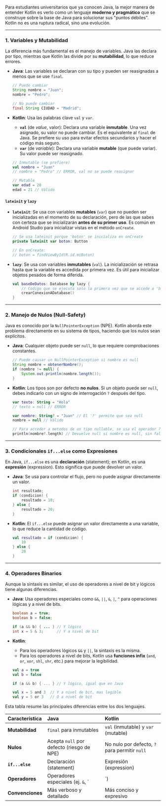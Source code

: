 Para estudiantes universitarios que ya conocen Java, la mejor manera de entender Kotlin es verlo como un lenguaje **moderno y pragmático** que se construye sobre la base de Java para solucionar sus "puntos débiles". Kotlin no es una ruptura radical, sino una evolución.

-----

### 1\. Variables y Mutabilidad

La diferencia más fundamental es el manejo de variables. Java las declara por tipo, mientras que Kotlin las divide por su **mutabilidad**, lo que reduce errores.

  * **Java**: Las variables se declaran con su tipo y pueden ser reasignadas a menos que se use `final`.

    ```java
    // Puede cambiar
    String nombre = "Juan";
    nombre = "Pedro";

    // No puede cambiar
    final String CIUDAD = "Madrid";
    ```

  * **Kotlin**: Usa las palabras clave `val` y `var`.

      * **`val`** (de *value*, valor): Declara una variable **inmutable**. Una vez asignado, su valor no puede cambiar. Es el equivalente al `final` de Java. Se prefiere su uso para evitar efectos secundarios y hacer el código más seguro.
      * **`var`** (de *variable*): Declara una variable **mutable** (que puede variar). Su valor puede ser reasignado.

    <!-- end list -->

    ```kotlin
    // Inmutable (se prefiere)
    val nombre = "Juan"
    // nombre = "Pedro" // ERROR, val no se puede reasignar

    // Mutable
    var edad = 20
    edad = 21 // Válido
    ```

#### `lateinit` y `lazy`

  * **`lateinit`**: Se usa con variables **mutables** (`var`) que no pueden ser inicializadas en el momento de su declaración, pero de las que sabes con certeza que se inicializarán **antes de su primer uso**. Es común en Android Studio para inicializar vistas en el método `onCreate`.

    ```kotlin
    // Se usa lateinit porque 'boton' se inicializa en onCreate
    private lateinit var boton: Button 

    // En onCreate:
    // boton = findViewById(R.id.miBoton)
    ```

  * **`lazy`**: Se usa con variables **inmutables** (`val`). La inicialización se retrasa hasta que la variable es accedida por primera vez. Es útil para inicializar objetos pesados de forma diferida.

    ```kotlin
    val baseDeDatos: Database by lazy {
        // Codigo que se ejecuta solo la primera vez que se accede a 'baseDeDatos'
        crearConexionADatabase() 
    }
    ```

-----

### 2\. Manejo de Nulos (Null-Safety)

Java es conocido por la `NullPointerException` (NPE). Kotlin aborda este problema directamente en su sistema de tipos, haciendo que los nulos sean explícitos.

  * **Java**: Cualquier objeto puede ser `null`, lo que requiere comprobaciones constantes.

    ```java
    // Puede causar un NullPointerException si nombre es null
    String nombre = obtenerNombre();
    if (nombre != null) {
        System.out.println(nombre.length());
    }
    ```

  * **Kotlin**: Los tipos son por defecto **no nulos**. Si un objeto puede ser `null`, debes indicarlo con un signo de interrogación `?` después del tipo.

    ```kotlin
    var texto: String = "Hola"
    // texto = null // ERROR

    var nombre: String? = "Juan" // El '?' permite que sea null
    nombre = null // Válido

    // Para acceder a metodos de un tipo nullable, se usa el operador ?.
    println(nombre?.length) // Devuelve null si nombre es null, sin fallar
    ```

-----

### 3\. Condicionales `if...else` como Expresiones

En Java, `if...else` es una **declaración** (statement); en Kotlin, es una **expresión** (expression). Esto significa que puede devolver un valor.

  * **Java**: Se usa para controlar el flujo, pero no puede asignar directamente un valor.

    ```java
    int resultado;
    if (condicion) {
        resultado = 10;
    } else {
        resultado = 20;
    }
    ```

  * **Kotlin**: El `if...else` puede asignar un valor directamente a una variable, lo que reduce la cantidad de código.

    ```kotlin
    val resultado = if (condicion) {
        10
    } else {
        20
    }
    ```

-----

### 4\. Operadores Binarios

Aunque la sintaxis es similar, el uso de operadores a nivel de bit y lógicos tiene algunas diferencias.

  * **Java**: Usa operadores especiales como `&&`, `||`, `&`, `|`, `^` para operaciones lógicas y a nivel de bits.

    ```java
    boolean a = true;
    boolean b = false;

    if (a && b) { ... } // Y lógico
    int x = 5 & 3;      // Y a nivel de bit
    ```

  * **Kotlin**:

      * Para los operadores lógicos `&&` y `||`, la sintaxis es la misma.
      * Para los operadores a nivel de bits, Kotlin usa **funciones infix** (`and`, `or`, `xor`, `shl`, `shr`, etc.) para mejorar la legibilidad.

    <!-- end list -->

    ```kotlin
    val a = true
    val b = false

    if (a && b) { ... } // Y lógico, igual que en Java

    val x = 5 and 3  // Y a nivel de bit, mas legible
    val y = 5 or 3   // O a nivel de bit
    ```

Esta tabla resume las principales diferencias entre los dos lenguajes.

| Característica | Java | Kotlin |
| :--- | :--- | :--- |
| **Mutabilidad** | `final` para inmutables | `val` (inmutable) y `var` (mutable) |
| **Nulos** | Acepta `null` por defecto (riesgo de NPE) | No nulo por defecto, `?` para permitir `null` |
| **`if...else`** | Declaración (statement) | Expresión (expression) |
| **Operadores** | Operadores especiales (ej. `&`, `|`) | Funciones infix (ej. `and`, `or`) |
| **Convenciones** | Más verboso y detallado | Más conciso y expresivo |
